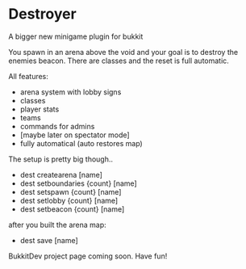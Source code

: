 Destroyer
=========

A bigger new minigame plugin for bukkit



You spawn in an arena above the void and your goal is to destroy the enemies beacon. There are classes and the reset is full automatic.



All features:

* arena system with lobby signs
* classes
* player stats
* teams
* commands for admins
* [maybe later on spectator mode]
* fully automatical (auto restores map)



The setup is pretty big though..



* dest createarena [name]
* dest setboundaries {count} [name]
* dest setspawn {count} [name]	
* dest setlobby {count} [name]
* dest setbeacon {count} [name]
 

after you built the arena map:


* dest save [name]




BukkitDev project page coming soon. Have fun!
